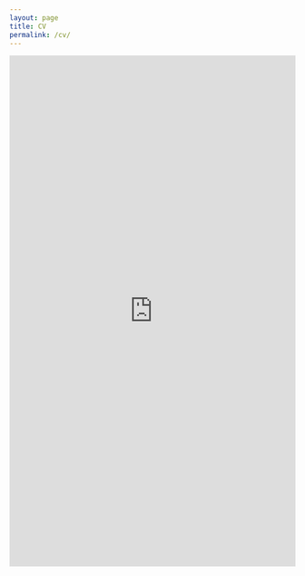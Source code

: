 ```yaml
---
layout: page
title: CV
permalink: /cv/
---
```

<link rel="stylesheet" href="/assets/css/main.css">
<iframe src="https://docs.google.com/gview?url=https://github.com/rmatouschekh/rmatouschekh.github.io/raw/main/docs/_pdfs/Hicke_CV.pdf&embedded=true" width="100%" height="900px" frameborder="0"></iframe>
